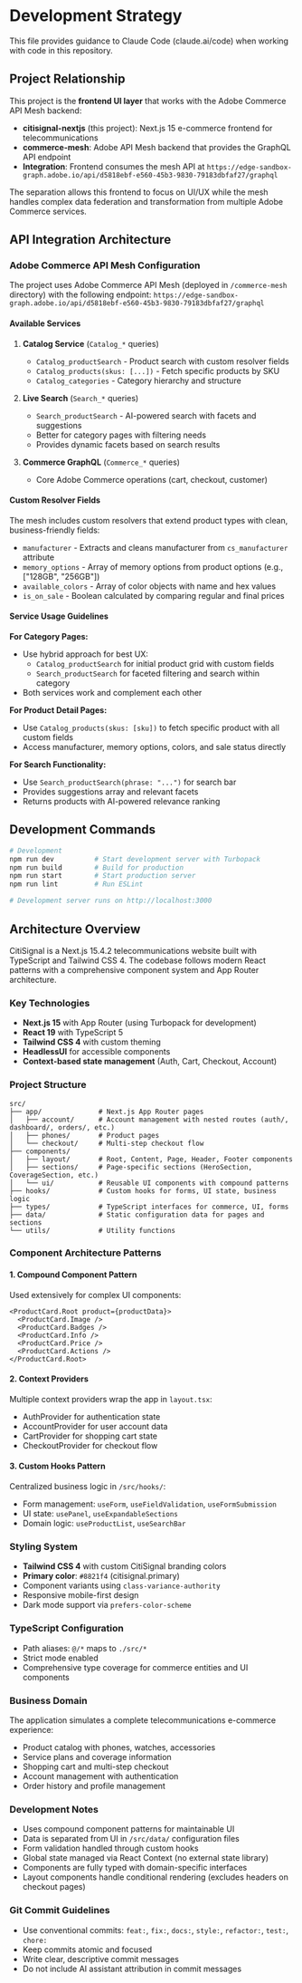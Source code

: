 # Development Strategy

This file provides guidance to Claude Code (claude.ai/code) when working with code in this repository.

## Project Relationship

This project is the **frontend UI layer** that works with the Adobe Commerce API Mesh backend:
- **citisignal-nextjs** (this project): Next.js 15 e-commerce frontend for telecommunications
- **commerce-mesh**: Adobe API Mesh backend that provides the GraphQL API endpoint
- **Integration**: Frontend consumes the mesh API at `https://edge-sandbox-graph.adobe.io/api/d5818ebf-e560-45b3-9830-79183dbfaf27/graphql`

The separation allows this frontend to focus on UI/UX while the mesh handles complex data federation and transformation from multiple Adobe Commerce services.

## API Integration Architecture

### Adobe Commerce API Mesh Configuration
The project uses Adobe Commerce API Mesh (deployed in `/commerce-mesh` directory) with the following endpoint:
`https://edge-sandbox-graph.adobe.io/api/d5818ebf-e560-45b3-9830-79183dbfaf27/graphql`

#### Available Services
1. **Catalog Service** (`Catalog_*` queries)
   - `Catalog_productSearch` - Product search with custom resolver fields
   - `Catalog_products(skus: [...])` - Fetch specific products by SKU
   - `Catalog_categories` - Category hierarchy and structure

2. **Live Search** (`Search_*` queries)
   - `Search_productSearch` - AI-powered search with facets and suggestions
   - Better for category pages with filtering needs
   - Provides dynamic facets based on search results

3. **Commerce GraphQL** (`Commerce_*` queries)
   - Core Adobe Commerce operations (cart, checkout, customer)

#### Custom Resolver Fields
The mesh includes custom resolvers that extend product types with clean, business-friendly fields:
- `manufacturer` - Extracts and cleans manufacturer from `cs_manufacturer` attribute
- `memory_options` - Array of memory options from product options (e.g., ["128GB", "256GB"])
- `available_colors` - Array of color objects with name and hex values
- `is_on_sale` - Boolean calculated by comparing regular and final prices

#### Service Usage Guidelines

**For Category Pages:**
- Use hybrid approach for best UX:
  - `Catalog_productSearch` for initial product grid with custom fields
  - `Search_productSearch` for faceted filtering and search within category
- Both services work and complement each other

**For Product Detail Pages:**
- Use `Catalog_products(skus: [sku])` to fetch specific product with all custom fields
- Access manufacturer, memory options, colors, and sale status directly

**For Search Functionality:**
- Use `Search_productSearch(phrase: "...")` for search bar
- Provides suggestions array and relevant facets
- Returns products with AI-powered relevance ranking

## Development Commands

```bash
# Development
npm run dev          # Start development server with Turbopack
npm run build        # Build for production
npm run start        # Start production server
npm run lint         # Run ESLint

# Development server runs on http://localhost:3000
```

## Architecture Overview

CitiSignal is a Next.js 15.4.2 telecommunications website built with TypeScript and Tailwind CSS 4. The codebase follows modern React patterns with a comprehensive component system and App Router architecture.

### Key Technologies
- **Next.js 15** with App Router (using Turbopack for development)
- **React 19** with TypeScript 5
- **Tailwind CSS 4** with custom theming
- **HeadlessUI** for accessible components
- **Context-based state management** (Auth, Cart, Checkout, Account)

### Project Structure

```
src/
├── app/              # Next.js App Router pages
│   ├── account/      # Account management with nested routes (auth/, dashboard/, orders/, etc.)
│   ├── phones/       # Product pages
│   └── checkout/     # Multi-step checkout flow
├── components/
│   ├── layout/       # Root, Content, Page, Header, Footer components
│   ├── sections/     # Page-specific sections (HeroSection, CoverageSection, etc.)
│   └── ui/           # Reusable UI components with compound patterns
├── hooks/            # Custom hooks for forms, UI state, business logic
├── types/            # TypeScript interfaces for commerce, UI, forms
├── data/             # Static configuration data for pages and sections
└── utils/            # Utility functions
```

### Component Architecture Patterns

#### 1. Compound Component Pattern
Used extensively for complex UI components:
```tsx
<ProductCard.Root product={productData}>
  <ProductCard.Image />
  <ProductCard.Badges />
  <ProductCard.Info />
  <ProductCard.Price />
  <ProductCard.Actions />
</ProductCard.Root>
```

#### 2. Context Providers
Multiple context providers wrap the app in `layout.tsx`:
- AuthProvider for authentication state
- AccountProvider for user account data
- CartProvider for shopping cart state
- CheckoutProvider for checkout flow

#### 3. Custom Hooks Pattern
Centralized business logic in `/src/hooks/`:
- Form management: `useForm`, `useFieldValidation`, `useFormSubmission`
- UI state: `usePanel`, `useExpandableSections`
- Domain logic: `useProductList`, `useSearchBar`

### Styling System

- **Tailwind CSS 4** with custom CitiSignal branding colors
- **Primary color**: `#8821f4` (citisignal.primary)
- Component variants using `class-variance-authority`
- Responsive mobile-first design
- Dark mode support via `prefers-color-scheme`

### TypeScript Configuration

- Path aliases: `@/*` maps to `./src/*`
- Strict mode enabled
- Comprehensive type coverage for commerce entities and UI components

### Business Domain

The application simulates a complete telecommunications e-commerce experience:
- Product catalog with phones, watches, accessories
- Service plans and coverage information  
- Shopping cart and multi-step checkout
- Account management with authentication
- Order history and profile management

### Development Notes

- Uses compound component patterns for maintainable UI
- Data is separated from UI in `/src/data/` configuration files
- Form validation handled through custom hooks
- Global state managed via React Context (no external state library)
- Components are fully typed with domain-specific interfaces
- Layout components handle conditional rendering (excludes headers on checkout pages)

### Git Commit Guidelines

- Use conventional commits: `feat:`, `fix:`, `docs:`, `style:`, `refactor:`, `test:`, `chore:`
- Keep commits atomic and focused
- Write clear, descriptive commit messages
- Do not include AI assistant attribution in commit messages